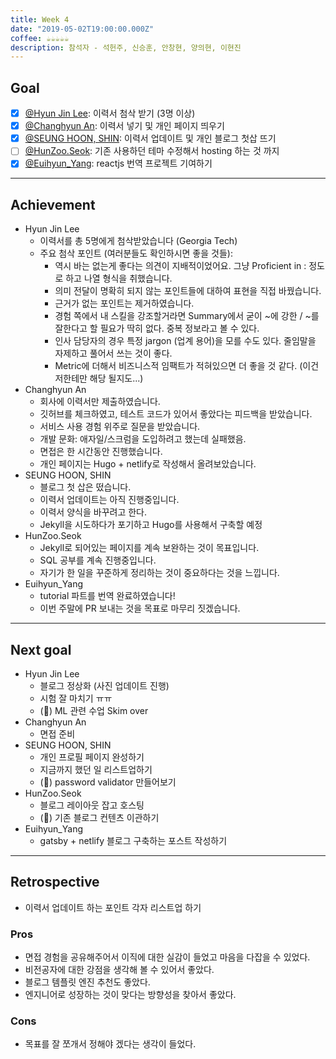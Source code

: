 ```yaml
---
title: Week 4
date: "2019-05-02T19:00:00.000Z"
coffee: ☕️️️️️️☕️☕️☕️☕️
description: 참석자 - 석헌주, 신승훈, 안창현, 양의현, 이현진
---
```


## Goal

- [x] [@Hyun Jin Lee](https://github.com/HyunTruth): 이력서 첨삭 받기 (3명 이상)
- [x] [@Changhyun An](https://github.com/achooan): 이력서 넣기 및 개인 페이지 띄우기
- [x] [@SEUNG HOON, SHIN](https://github.com/newinh): 이력서 업데이트 및 개인 블로그 첫삽 뜨기
- [ ] [@HunZoo.Seok](https://github.com/zooozoo): 기존 사용하던 테마 수정해서 hosting 하는 것 까지
- [x] [@Euihyun_Yang](https://github.com/noahluftyang): reactjs 번역 프로젝트 기여하기

---

## Achievement

- Hyun Jin Lee
  - 이력서를 총 5명에게 첨삭받았습니다 (Georgia Tech)
  - 주요 첨삭 포인트 (여러분들도 확인하시면 좋을 것들):
    - 역시 바는 없는게 좋다는 의견이 지배적이었어요. 그냥 Proficient in : 정도로 하고 나열 형식을 취했습니다.
    - 의미 전달이 명확히 되지 않는 포인트들에 대하여 표현을 직접 바꿨습니다.
    - 근거가 없는 포인트는 제거하였습니다.
    - 경험 쪽에서 내 스킬을 강조할거라면 Summary에서 굳이 ~에 강한 / ~를 잘한다고 할 필요가 딱히 없다. 중복 정보라고 볼 수 있다.
    - 인사 담당자의 경우 특정 jargon (업계 용어)을 모를 수도 있다. 줄임말을 자제하고 풀어서 쓰는 것이 좋다.
    - Metric에 더해서 비즈니스적 임팩트가 적혀있으면 더 좋을 것 같다. (이건 저한테만 해당 될지도...)
- Changhyun An
  - 회사에 이력서만 제출하였습니다.
  - 깃허브를 체크하였고, 테스트 코드가 있어서 좋았다는 피드백을 받았습니다.
  - 서비스 사용 경험 위주로 질문을 받았습니다.
  - 개발 문화: 애자일/스크럼을 도입하려고 했는데 실패했음.
  - 면접은 한 시간동안 진행했습니다.
  - 개인 페이지는 Hugo + netlify로 작성해서 올려보았습니다.
- SEUNG HOON, SHIN
  - 블로그 첫 삽은 떴습니다.
  - 이력서 업데이트는 아직 진행중입니다.
  - 이력서 양식을 바꾸려고 한다.
  - Jekyll을 시도하다가 포기하고 Hugo를 사용해서 구축할 예정
- HunZoo.Seok
  - Jekyll로 되어있는 페이지를 계속 보완하는 것이 목표입니다.
  - SQL 공부를 계속 진행중입니다.
  - 자기가 한 일을 꾸준하게 정리하는 것이 중요하다는 것을 느낍니다.
- Euihyun_Yang
  - tutorial 파트를 번역 완료하였습니다!
  - 이번 주말에 PR 보내는 것을 목표로 마무리 짓겠습니다.

---

## Next goal

- Hyun Jin Lee
  - 블로그 정상화 (사진 업데이트 진행)
  - 시험 잘 마치기 ㅠㅠ
  - (:ant:) ML 관련 수업 Skim over
- Changhyun An
  - 면접 준비
- SEUNG HOON, SHIN
  - 개인 프로필 페이지 완성하기
  - 지금까지 했던 일 리스트업하기
  - (:ant:) password validator 만들어보기
- HunZoo.Seok
  - 블로그 레이아웃 잡고 호스팅
  - (:ant:) 기존 블로그 컨텐츠 이관하기
- Euihyun_Yang
  - gatsby + netlify 블로그 구축하는 포스트 작성하기

---

## Retrospective

- 이력서 업데이트 하는 포인트 각자 리스트업 하기

### Pros

- 면접 경험을 공유해주어서 이직에 대한 실감이 들었고 마음을 다잡을 수 있었다.
- 비전공자에 대한 강점을 생각해 볼 수 있어서 좋았다.
- 블로그 템플릿 엔진 추천도 좋았다.
- 엔지니어로 성장하는 것이 맞다는 방향성을 찾아서 좋았다.

### Cons

- 목표를 잘 쪼개서 정해야 겠다는 생각이 들었다.
